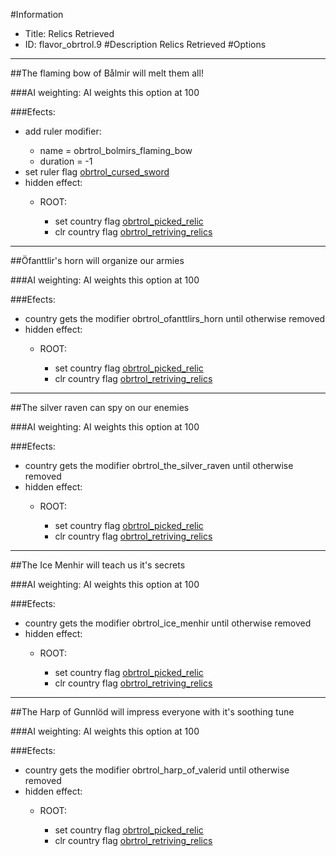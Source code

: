 #Information
 - Title: Relics Retrieved
 - ID: flavor_obrtrol.9
#Description
Relics Retrieved
#Options

___
##The flaming bow of Bålmir will melt them all!

###AI weighting:
AI weights this option at 100


###Efects:<ul><li>add ruler modifier:</li><ul><li>name = obrtrol_bolmirs_flaming_bow</li><li>duration = -1</li></ul><li>set ruler flag [obrtrol_cursed_sword](../flags/obrtrol_cursed_sword.md)</li><li>hidden effect:</li><ul><li>ROOT:</li><ul><li>set country flag [obrtrol_picked_relic](../flags/obrtrol_picked_relic.md)</li><li>clr country flag [obrtrol_retriving_relics](../flags/obrtrol_retriving_relics.md)</li></ul></ul></ul>

___
##Öfanttlir's horn will organize our armies

###AI weighting:
AI weights this option at 100


###Efects:<ul><li>country gets the modifier obrtrol_ofanttlirs_horn until otherwise removed</li><li>hidden effect:</li><ul><li>ROOT:</li><ul><li>set country flag [obrtrol_picked_relic](../flags/obrtrol_picked_relic.md)</li><li>clr country flag [obrtrol_retriving_relics](../flags/obrtrol_retriving_relics.md)</li></ul></ul></ul>

___
##The silver raven can spy on our enemies

###AI weighting:
AI weights this option at 100


###Efects:<ul><li>country gets the modifier obrtrol_the_silver_raven until otherwise removed</li><li>hidden effect:</li><ul><li>ROOT:</li><ul><li>set country flag [obrtrol_picked_relic](../flags/obrtrol_picked_relic.md)</li><li>clr country flag [obrtrol_retriving_relics](../flags/obrtrol_retriving_relics.md)</li></ul></ul></ul>

___
##The Ice Menhir will teach us it's secrets

###AI weighting:
AI weights this option at 100


###Efects:<ul><li>country gets the modifier obrtrol_ice_menhir until otherwise removed</li><li>hidden effect:</li><ul><li>ROOT:</li><ul><li>set country flag [obrtrol_picked_relic](../flags/obrtrol_picked_relic.md)</li><li>clr country flag [obrtrol_retriving_relics](../flags/obrtrol_retriving_relics.md)</li></ul></ul></ul>

___
##The Harp of Gunnlöd will impress everyone with it's soothing tune

###AI weighting:
AI weights this option at 100


###Efects:<ul><li>country gets the modifier obrtrol_harp_of_valerid until otherwise removed</li><li>hidden effect:</li><ul><li>ROOT:</li><ul><li>set country flag [obrtrol_picked_relic](../flags/obrtrol_picked_relic.md)</li><li>clr country flag [obrtrol_retriving_relics](../flags/obrtrol_retriving_relics.md)</li></ul></ul></ul>

